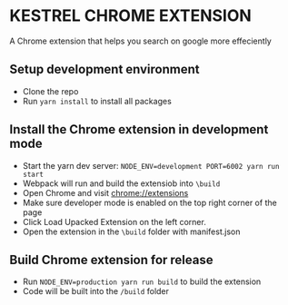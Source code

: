 # KESTREL CHROME EXTENSION

A Chrome extension that helps you search on google more effeciently

## Setup development environment

- Clone the repo
- Run `yarn install` to install all packages

## Install the Chrome extension in development mode

- Start the yarn dev server: `NODE_ENV=development PORT=6002 yarn run start`
- Webpack will run and build the extensiob into `\build`
- Open Chrome and visit [chrome://extensions](chrome://extensions)
- Make sure developer mode is enabled on the top right corner of the page
- Click Load Upacked Extension on the left corner.
- Open the extension in the `\build` folder with manifest.json

## Build Chrome extension for release

- Run `NODE_ENV=production yarn run build` to build the extension
- Code will be built into the `/build` folder
